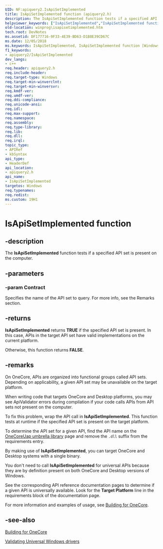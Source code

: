 ```yaml
---
UID: NF:apiquery2.IsApiSetImplemented
title: IsApiSetImplemented function (apiquery2.h)
description: The IsApiSetImplemented function tests if a specified API set is present on the computer.helpviewer_keywords: ["IsApiSetImplemented","IsApiSetImplemented function [Windows API]","apiquery2/IsApiSetImplemented","winprog.isapisetimplemented"]
old-location: winprog\isapisetimplemented.htm
tech.root: DevNotes
ms.assetid: DF177716-9F33-4E39-BD63-D1B8E39CD67C
ms.date: 12/05/2018
ms.keywords: IsApiSetImplemented, IsApiSetImplemented function [Windows API], apiquery2/IsApiSetImplemented, winprog.isapisetimplemented
f1_keywords:
- apiquery2/IsApiSetImplemented
dev_langs:
- c++
req.header: apiquery2.h
req.include-header: 
req.target-type: Windows
req.target-min-winverclnt: 
req.target-min-winversvr: 
req.kmdf-ver: 
req.umdf-ver: 
req.ddi-compliance: 
req.unicode-ansi: 
req.idl: 
req.max-support: 
req.namespace: 
req.assembly: 
req.type-library: 
req.lib: 
req.dll: 
req.irql: 
topic_type:
- APIRef
- kbSyntax
api_type:
- HeaderDef
api_location:
- apiquery2.h
api_name:
- IsApiSetImplemented
targetos: Windows
req.typenames: 
req.redist: 
ms.custom: 19H1
---
```


# IsApiSetImplemented function


## -description


The <b>IsApiSetImplemented</b> function tests if a specified API set is present on the computer.


## -parameters




### -param Contract

Specifies the name of the API set to query.  For more info, see the Remarks section.


## -returns



<b>IsApiSetImplemented</b> returns <b>TRUE</b> if the specified API set is present. In this case, APIs in the target API set have valid implementations on the current
 platform.

Otherwise, this function returns <b>FALSE</b>.




## -remarks



On OneCore, APIs are organized into functional groups called API sets. Depending on applicability, a given API set may be unavailable on the target platform.

When writing code that targets OneCore and Desktop platforms,  you may see ApiValidator errors during compilation if your code calls APIs from API sets not present on the computer.

To fix this problem, wrap the API call in <b>IsApiSetImplemented</b>.  This function tests at runtime if the specified API set is present on the target platform.

To determine the API set for a given API, find the API name on the <a href="https://docs.microsoft.com/windows/desktop/apiindex/umbrella-lib-onecoreuap">OneCoreUap umbrella library</a> page and remove the <code>.dll</code> suffix from the requirements entry.

By making use of <b>IsApiSetImplemented</b>, you can target OneCore and Desktop systems with a single binary.


 


You don't need to call <b>IsApiSetImplemented</b> for universal APIs because they are by definition present on both OneCore and Desktop versions of Windows.

 See the corresponding API reference documentation pages to determine if a given API is universally available. Look for the <b>Target Platform</b> line in the requirements block of the documentation page.

 For more information and examples of usage, see <a href="https://docs.microsoft.com/windows-hardware/drivers/develop/building-for-onecore">Building for OneCore</a>.




## -see-also




<a href="https://docs.microsoft.com/windows-hardware/drivers/develop/building-for-onecore">Building for OneCore</a>



<a href="https://docs.microsoft.com/windows-hardware/drivers/develop/validating-universal-drivers">Validating Universal Windows drivers</a>
 

 

